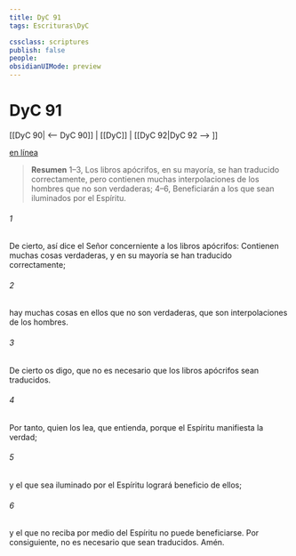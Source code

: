 ```yaml
---
title: DyC 91
tags: Escrituras\DyC

cssclass: scriptures
publish: false
people:
obsidianUIMode: preview
---
```


# DyC 91
[[DyC 90| <-- DyC 90]] | [[DyC]] | [[DyC 92|DyC 92 --> ]]

[en línea](https://churchofjesuschrist.org/study/scriptures/dc-testament/dc/91?lang=spa)

> __Resumen__
1–3, Los libros apócrifos, en su mayoría, se han traducido correctamente, pero contienen muchas interpolaciones de los hombres que no son verdaderas; 4–6, Beneficiarán a los que sean iluminados por el Espíritu.

###### 1 
De cierto, así dice el Señor concerniente a los libros apócrifos: Contienen muchas cosas verdaderas, y en su mayoría se han traducido correctamente;

###### 2 
hay muchas cosas en ellos que no son verdaderas, que son interpolaciones de los hombres.

###### 3 
De cierto os digo, que no es necesario que los libros apócrifos sean traducidos.

###### 4 
Por tanto, quien los lea, que entienda, porque el Espíritu manifiesta la verdad;

###### 5 
y el que sea iluminado por el Espíritu logrará beneficio de ellos;

###### 6 
y el que no reciba por medio del Espíritu no puede beneficiarse. Por consiguiente, no es necesario que sean traducidos. Amén.


